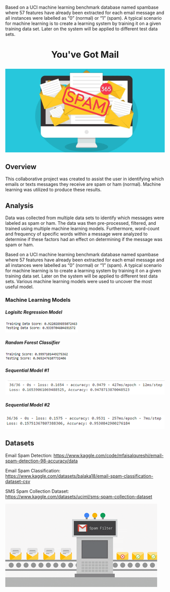 

Based on a UCI machine learning benchmark database named spambase where 57 features have already been extracted for each email message and all instances were labelled as “0” (normal) or “1” (spam).
A typical scenario for machine learning is to create a learning system by training it on a given training data set. Later on the system will be applied to different test data sets.

# <p align = "center"> You've Got Mail </p>

![](Images/spam_header.webp)

## Overview

This collaborative project was created to assist the user in identifying which emails or texts messages they receive are spam or ham (normal). Machine learning was utilized to produce these results.

## Analysis

Data was collected from multiple data sets to identify which messages were labeled as spam or ham. The data was then pre-processed, filtered, and trained using multiple machine learning models. Furthermore, word-count and frequency of specific words within a message were analyzed to determine if these factors had an effect on determining if the message was spam or ham.

Based on a UCI machine learning benchmark database named spambase where 57 features have already been extracted for each email message and all instances were labelled as “0” (normal) or “1” (spam).
A typical scenario for machine learning is to create a learning system by training it on a given training data set. Later on the system will be applied to different test data sets. Various machine learning models were used to uncover the most useful model. 

### Machine Learning Models

<h5>Logisitc Regression Model</h5>

![](Images/logisitc_regression_model_results.png)

<h5> Random Forest Classifier</h5>

![](Images/rfm_model_results.png)

<h5>Sequential Model #1</h5>

![](Images/sequential_1.png)

<h5>Sequential Model #2</h5>

![](Images/sequential_2.png)

## Datasets

Email Spam Detection: https://www.kaggle.com/code/mfaisalqureshi/email-spam-detection-98-accuracy/data

Email Spam Classification: https://www.kaggle.com/datasets/balaka18/email-spam-classification-dataset-csv

SMS Spam Collection Dataset: https://www.kaggle.com/datasets/uciml/sms-spam-collection-dataset






![](Images/undefined%20-%20Imgur.gif)

